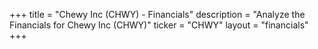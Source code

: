 +++
title = "Chewy Inc (CHWY) - Financials"
description = "Analyze the Financials for Chewy Inc (CHWY)"
ticker = "CHWY"
layout = "financials"
+++


